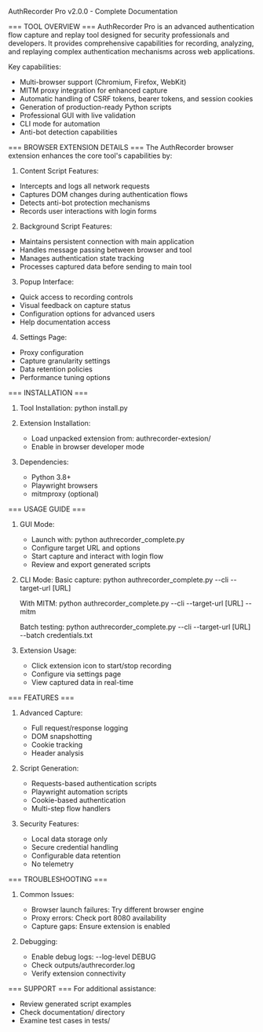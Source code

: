 AuthRecorder Pro v2.0.0 - Complete Documentation

=== TOOL OVERVIEW ===
AuthRecorder Pro is an advanced authentication flow capture and replay tool designed for security professionals and developers. It provides comprehensive capabilities for recording, analyzing, and replaying complex authentication mechanisms across web applications.

Key capabilities:
- Multi-browser support (Chromium, Firefox, WebKit)
- MITM proxy integration for enhanced capture
- Automatic handling of CSRF tokens, bearer tokens, and session cookies
- Generation of production-ready Python scripts
- Professional GUI with live validation
- CLI mode for automation
- Anti-bot detection capabilities

=== BROWSER EXTENSION DETAILS ===
The AuthRecorder browser extension enhances the core tool's capabilities by:

1. Content Script Features:
- Intercepts and logs all network requests
- Captures DOM changes during authentication flows
- Detects anti-bot protection mechanisms
- Records user interactions with login forms

2. Background Script Features:
- Maintains persistent connection with main application
- Handles message passing between browser and tool
- Manages authentication state tracking
- Processes captured data before sending to main tool

3. Popup Interface:
- Quick access to recording controls
- Visual feedback on capture status
- Configuration options for advanced users
- Help documentation access

4. Settings Page:
- Proxy configuration
- Capture granularity settings
- Data retention policies
- Performance tuning options

=== INSTALLATION ===
1. Tool Installation:
   python install.py

2. Extension Installation:
   - Load unpacked extension from: authrecorder-extesion/
   - Enable in browser developer mode

3. Dependencies:
   - Python 3.8+
   - Playwright browsers
   - mitmproxy (optional)

=== USAGE GUIDE ===
1. GUI Mode:
   - Launch with: python authrecorder_complete.py
   - Configure target URL and options
   - Start capture and interact with login flow
   - Review and export generated scripts

2. CLI Mode:
   Basic capture:
   python authrecorder_complete.py --cli --target-url [URL]

   With MITM:
   python authrecorder_complete.py --cli --target-url [URL] --mitm

   Batch testing:
   python authrecorder_complete.py --cli --target-url [URL] --batch credentials.txt

3. Extension Usage:
   - Click extension icon to start/stop recording
   - Configure via settings page
   - View captured data in real-time

=== FEATURES ===
1. Advanced Capture:
   - Full request/response logging
   - DOM snapshotting
   - Cookie tracking
   - Header analysis

2. Script Generation:
   - Requests-based authentication scripts
   - Playwright automation scripts
   - Cookie-based authentication
   - Multi-step flow handlers

3. Security Features:
   - Local data storage only
   - Secure credential handling
   - Configurable data retention
   - No telemetry

=== TROUBLESHOOTING ===
1. Common Issues:
   - Browser launch failures: Try different browser engine
   - Proxy errors: Check port 8080 availability
   - Capture gaps: Ensure extension is enabled

2. Debugging:
   - Enable debug logs: --log-level DEBUG
   - Check outputs/authrecorder.log
   - Verify extension connectivity

=== SUPPORT ===
For additional assistance:
- Review generated script examples
- Check documentation/ directory
- Examine test cases in tests/
